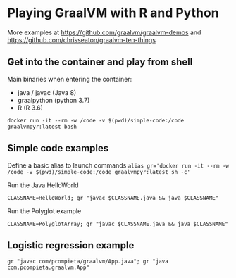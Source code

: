 # Playing GraalVM with R and Python

More examples at https://github.com/graalvm/graalvm-demos and https://github.com/chrisseaton/graalvm-ten-things 

## Get into the container and play from shell
Main binaries when entering the container:
- java / javac (Java 8)
- graalpython (python 3.7)
- R (R 3.6)

```
docker run -it --rm -w /code -v $(pwd)/simple-code:/code graalvmpyr:latest bash
```

## Simple code examples
Define a basic alias to launch commands `alias gr='docker run -it --rm -w /code -v $(pwd)/simple-code:/code graalvmpyr:latest sh -c'`

Run the Java HelloWorld
```
CLASSNAME=HelloWorld; gr "javac $CLASSNAME.java && java $CLASSNAME"
```

Run the Polyglot example
```
CLASSNAME=PolyglotArray; gr "javac $CLASSNAME.java && java $CLASSNAME"
```

## Logistic regression example
```
gr "javac com/pcompieta/graalvm/App.java"; gr "java com.pcompieta.graalvm.App"
```